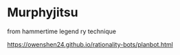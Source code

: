 # Murphyjitsu

from hammertime
legend ry technique

https://owenshen24.github.io/rationality-bots/planbot.html
